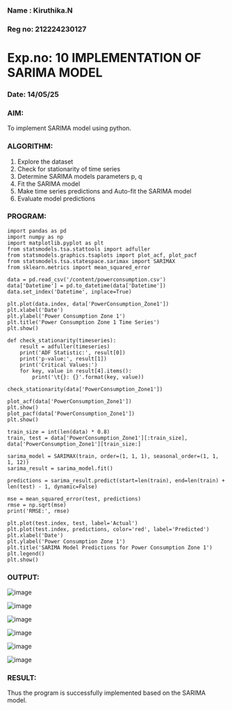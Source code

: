 ### Name : Kiruthika.N
### Reg no: 212224230127
# Exp.no: 10   IMPLEMENTATION OF SARIMA MODEL
### Date: 14/05/25

### AIM:
To implement SARIMA model using python.
### ALGORITHM:
1. Explore the dataset
2. Check for stationarity of time series
3. Determine SARIMA models parameters p, q
4. Fit the SARIMA model
5. Make time series predictions and Auto-fit the SARIMA model
6. Evaluate model predictions
### PROGRAM:
```
import pandas as pd
import numpy as np
import matplotlib.pyplot as plt
from statsmodels.tsa.stattools import adfuller
from statsmodels.graphics.tsaplots import plot_acf, plot_pacf
from statsmodels.tsa.statespace.sarimax import SARIMAX
from sklearn.metrics import mean_squared_error
```
```
data = pd.read_csv('/content/powerconsumption.csv')
data['Datetime'] = pd.to_datetime(data['Datetime'])
data.set_index('Datetime', inplace=True)
```
```
plt.plot(data.index, data['PowerConsumption_Zone1'])
plt.xlabel('Date')
plt.ylabel('Power Consumption Zone 1')
plt.title('Power Consumption Zone 1 Time Series')
plt.show()
```
```
def check_stationarity(timeseries):
    result = adfuller(timeseries)
    print('ADF Statistic:', result[0])
    print('p-value:', result[1])
    print('Critical Values:')
    for key, value in result[4].items():
        print('\t{}: {}'.format(key, value))
```
```
check_stationarity(data['PowerConsumption_Zone1'])
```
```
plot_acf(data['PowerConsumption_Zone1'])
plt.show()
plot_pacf(data['PowerConsumption_Zone1'])
plt.show()
```
```
train_size = int(len(data) * 0.8)
train, test = data['PowerConsumption_Zone1'][:train_size], data['PowerConsumption_Zone1'][train_size:]
```
```
sarima_model = SARIMAX(train, order=(1, 1, 1), seasonal_order=(1, 1, 1, 12))
sarima_result = sarima_model.fit()
```
```
predictions = sarima_result.predict(start=len(train), end=len(train) + len(test) - 1, dynamic=False)
```
```
mse = mean_squared_error(test, predictions)
rmse = np.sqrt(mse)
print('RMSE:', rmse)
```
```
plt.plot(test.index, test, label='Actual')
plt.plot(test.index, predictions, color='red', label='Predicted')
plt.xlabel('Date')
plt.ylabel('Power Consumption Zone 1')
plt.title('SARIMA Model Predictions for Power Consumption Zone 1')
plt.legend()
plt.show()
```

### OUTPUT:

![image](https://github.com/user-attachments/assets/5b92e3af-d870-45a1-8deb-d322efe4c8ca)

![image](https://github.com/user-attachments/assets/52f750d2-f197-41bf-ba89-5c8d73c5408c)

![image](https://github.com/user-attachments/assets/526ac545-9b50-43ff-9f7e-4c74b37223fe)

![image](https://github.com/user-attachments/assets/3d5147f1-0a53-4f37-a989-c4ba0077ab7a)

![image](https://github.com/user-attachments/assets/e4be4d33-f7e0-4d9b-aef0-4b57c0dcbf39)

![image](https://github.com/user-attachments/assets/707de61b-5c2f-4ae9-9f48-ed857a621551)

### RESULT:
Thus the program is successfully implemented based on the SARIMA model.
